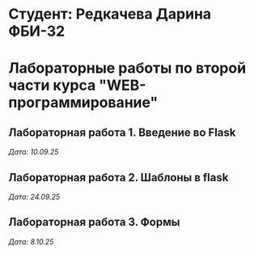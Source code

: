 # Студент: Редкачева Дарина ФБИ-32

# Лабораторные работы по второй части курса "WEB-программирование"

## Лабораторная работа 1. Введение во Flask

*Дата: 10.09.25*

## Лабораторная работа 2. Шаблоны в flask

*Дата: 24.09.25*

## Лабораторная работа 3. Формы

*Дата: 8.10.25*